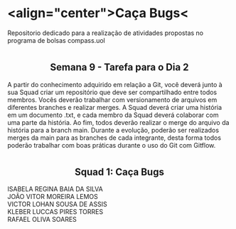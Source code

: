 # <align="center">Caça Bugs<

Repositorio dedicado para a realização de atividades propostas no programa de bolsas compass.uol

# <h2 align="center">Semana 9 - Tarefa para o Dia 2</h2>

A partir do conhecimento adquirido em relação a Git, você deverá junto à sua Squad criar um repositório que deve ser compartilhado entre todos membros. Vocês deverão trabalhar com versionamento de arquivos em diferentes branches e realizar merges. A Squad deverá criar uma história em um documento .txt, e cada membro da Squad deverá colaborar com uma parte da história. Ao fim, todos deverão realizar o merge do arquivo da história para a branch main. Durante a evolução, poderão ser realizados merges da main para as branches de cada integrante, desta forma todos poderão trabalhar com boas práticas durante o uso do Git com Gitflow.


# <h2 align="center">Squad 1: Caça Bugs</h2>
   ISABELA REGINA BAIA DA SILVA\
   JOÃO VITOR MOREIRA LEMOS\
   VICTOR LOHAN SOUSA DE ASSIS\
   KLEBER LUCCAS PIRES TORRES\
   RAFAEL OLIVA SOARES

